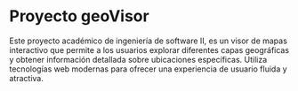 # Proyecto geoVisor

Este proyecto académico de ingeniería de software II, es un visor de mapas interactivo que permite a los usuarios explorar diferentes capas geográficas y obtener información detallada sobre ubicaciones específicas. Utiliza tecnologías web modernas para ofrecer una experiencia de usuario fluida y atractiva.
